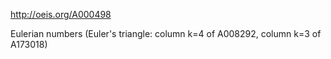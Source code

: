 http://oeis.org/A000498

Eulerian numbers (Euler's triangle: column k=4 of A008292, column k=3 of A173018)
